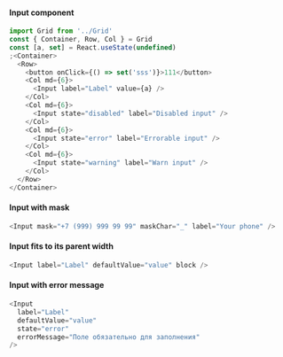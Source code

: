#### Input component

```js
import Grid from '../Grid'
const { Container, Row, Col } = Grid
const [a, set] = React.useState(undefined)
;<Container>
  <Row>
    <button onClick={() => set('sss')}>111</button>
    <Col md={6}>
      <Input label="Label" value={a} />
    </Col>
    <Col md={6}>
      <Input state="disabled" label="Disabled input" />
    </Col>
    <Col md={6}>
      <Input state="error" label="Errorable input" />
    </Col>
    <Col md={6}>
      <Input state="warning" label="Warn input" />
    </Col>
  </Row>
</Container>
```

#### Input with mask

```js
<Input mask="+7 (999) 999 99 99" maskChar="_" label="Your phone" />
```

#### Input fits to its parent width

```js
<Input label="Label" defaultValue="value" block />
```

#### Input with error message

```js
<Input
  label="Label"
  defaultValue="value"
  state="error"
  errorMessage="Поле обязательно для заполнения"
/>
```
